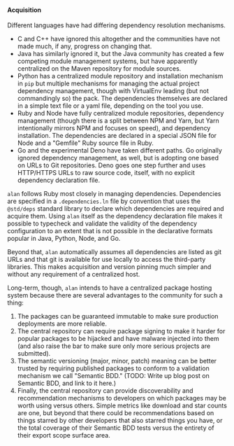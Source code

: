 #### Acquisition

Different languages have had differing dependency resolution mechanisms.

* C and C++ have ignored this altogether and the communities have not made much, if any, progress on changing that.
* Java has similarly ignored it, but the Java community has created a few competing module management systems, but have apparently centralized on the Maven repository for module sources.
* Python has a centralized module repository and installation mechanism in `pip` but multiple mechanisms for managing the actual project dependency management, though with VirtualEnv leading (but not commandingly so) the pack. The dependencies themselves are declared in a simple text file or a yaml file, depending on the tool you use.
* Ruby and Node have fully centralized module repositories, dependency management (though there is a split between NPM and Yarn, but Yarn intentionally mirrors NPM and focuses on speed), and dependency installation. The dependencies are declared in a special JSON file for Node and a "Gemfile" Ruby source file in Ruby.
* Go and the experimental Deno have taken different paths. Go originally ignored dependency management, as well, but is adopting one based on URLs to Git repositories. Deno goes one step further and uses HTTP/HTTPS URLs to raw source code, itself, with no explicit dependency declaration file.

`alan` follows Ruby most closely in managing dependencies. Dependencies are specified in a `.dependencies.ln` file by convention that uses the `@std/deps` standard library to declare which dependencies are required and acquire them. Using `alan` itself as the dependency declaration file makes it possible to typecheck and validate the validity of the dependency configuration to an extent that is not possible in the declarative formats popular in Java, Python, Node, and Go.

Beyond that, `alan` automatically assumes all dependencies are listed as git URLs and that git is available for use locally to access the third-party libraries. This makes acquisition and version pinning much simpler and without any requirement of a centralized host.

Long-term, though, `alan` intends to have a centralized package hosting system because there are several advantages to the community for such a thing:

1. The packages can be guaranteed immutable to make sure production deployments are more reliable.
2. The central repository can require package signing to make it harder for popular packages to be hijacked and have malware injected into them (and also raise the bar to make sure only more serious projects are submitted).
3. The semantic versioning (major, minor, patch) meaning can be better trusted by requiring published packages to conform to a validation mechanism we call "Semantic BDD." (TODO: Write up blog post on Semantic BDD, and link to it here.)
4. Finally, the central repository can provide discoverability and recommendation mechanisms to developers on which packages may be worth using versus others. Simple metrics like download and star counts are one, but beyond that there could be recommendations based on things starred by other developers that also starred things you have, or the total coverage of their Semantic BDD tests versus the entirety of their export scope surface area.
